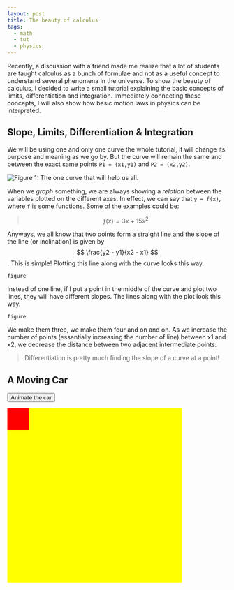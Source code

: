 ```yaml
---
layout: post
title: The beauty of calculus
tags:
  - math
  - tut
  - physics
---
```


Recently, a discussion with a friend made me realize that a lot of students are
taught calculus as a bunch of formulae and not as a useful concept to understand
several phenomena in the universe. To show the beauty of calculus, I decided to
write a small tutorial explaining the basic concepts of limits, differentiation
and integration. Immediately connecting these concepts, I will also show how
basic motion laws in physics can be interpreted.

## Slope, Limits, Differentiation & Integration

We will be using one and only one curve the whole tutorial, it will change its
purpose and meaning as we go by. But the curve will remain the same and between
the exact same points `P1 = (x1,y1)` and `P2 = (x2,y2)`.

![Figure 1: The one curve that will help us all.]({{site.url}}/assets/images/calculus-basics/figure_1.png)


When we *graph* something, we are always showing a *relation* between the variables
plotted on the different axes. In effect, we can say that `y = f(x)`, where `f`
is some functions. Some of the examples could be:

> $$ f(x) = 3x + 15x^2 $$

Anyways, we all know that two points form a straight line and the slope of the
line (or inclination) is given by $$ \frac{y2 - y1}{x2 - x1} $$. This is simple!
Plotting this line along with the curve looks this way. 

`figure`

Instead of one line, if I put a point in the middle of the curve and plot two
lines, they will have different slopes. The lines along with the plot look this
way.

`figure`

We make them three, we make them four and on and on. As we increase the number
of points (essentially increasing the number of line) between x1 and x2, we
decrease the distance between two adjacent intermediate points. 


> Differentiation is pretty much finding the slope of a curve at a point!

## A Moving Car
<style>
#myContainer {
  width: 400px;
  height: 400px;
  position: relative;
  background: yellow;
}
#myAnimation {
  width: 50px;
  height: 50px;
  position: absolute;
  background-color: red;
}
</style>

<p>
<button onclick="myMove()">Animate the car</button>
</p>

<div id ="myContainer">
<div id ="myAnimation"></div>
</div>

<script>
function myMove() {
  var elem = document.getElementById("myAnimation");
  var pos = 0;
  var id = setInterval(frame, 10);
  elem.style.left = 175;
  function frame() {
    if (pos == 350) {
      clearInterval(id);
    } else {
      pos++;
      elem.style.top = pos + 'px';
    }
  }
}
</script>
 
